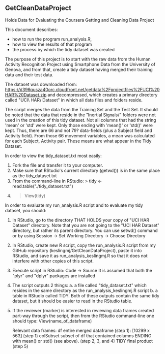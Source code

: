 ## GetCleanDataProject
Holds Data for Evaluating the Coursera Getting and Cleaning Data Project

This document describes:
* how to run the program run_analysis.R,
* how to view the results of that program
* the process by which the tidy dataset was created

The purpose of this project is to start with the raw data from the Human
Activity Recognition Project using Smartphone Data from the University
of Genova, and from that, create a tidy dataset having merged their training
data and their test data.

The dataset was downloaded from:
https://d396qusza40orc.cloudfront.net/getdata%2Fprojectfiles%2FUCI%20HAR%20Dataset.zip 
and decompressed, which creates a primary directory called "UCI\ HAR\ Dataset"
in which all data files and folders reside.


The script merges the data from the Training Set and the Test Set.  It
should be noted that the data that reside in the "Inertial Signals/"
folders were not used in the creation of this tidy dataset.  Not all
columns that had the string 'mean' or 'std' were kept.  Only those
ending with 'mean()' or 'std()' were kept.  Thus, there are 66 and not
79?  data-fields (plus a Subject field and Activity field).  From
those 66 movement variables, a mean was calculated for each Subject,
Activity pair.  These means are what appear in the Tidy Dataset.



In order to view the tidy_dataset.txt most easily:

1. Fork the file and transfer it to your computer.
2. Make sure that RStudio's current directory (getwd()) is in the same place
   as the tidy_dataset.txt
3. From the command-line in RStudio: > tidy <- read.table("./tidy_dataset.txt")
4. > View(tidy)



In order to evaluate my run_analysis.R script and to evaluate my tidy dataset,
you should:

1. In RStudio, go to the directory THAT HOLDS your copy of "UCI HAR Dataset"
   directory.  Note that you are not going to the "UCI HAR Dataset" directory,
   but rather its parent directory.  You can use setwd() command or by using
   Session -> Set Working Directory -> Choose Directory

2. In RStudio, create new R script, copy the run_analysis.R script from my 
   GitHub repository (keslingmj/GetCleanDataProject), paste it into RStudio,
   and save it as run_analysis_keslingmj.R so that it does not interfere
   with other copies of this script.

3. Execute script in RStudio: Code -> Source
   It is assumed that both the "plyr" and "dplyr" packages are installed

4. The script outputs 2 things:
       a. a file called "tidy_dataset.txt" which resides in the same directory
       	  as the run_analysis_keslingmj.R script
       b. a table in RStudio called TIDY.
   Both of these outputs contain the same tidy dataset, but it should be easier
   to read in the RStudio table.

5. If the reviewer (marker) is interested in reviewing data frames created
   part-way through the script, then from the RStudio command-line one should
   type: View(name_of_dataframe)

   Relevant data frames:
   	    df		entire merged dataframe (step 1): [10299 x 563]
	    		(step 1)
	    colSubset	subset of df that contained columns ENDING with
	    		mean() or std() (see above).  (step 2, 3, and 4)
	    TIDY	final product (step 5)


